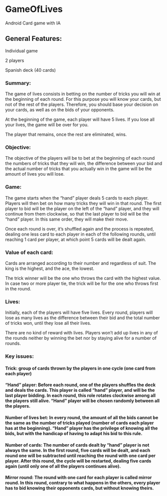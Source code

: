 # GameOfLives
Android Card game with IA
## General Features:

Individual game

2 players

Spanish deck (40 cards)

### Summary: 

The game of lives consists in betting on the number of tricks you will win at the beginning of each round. For this purpose you will know your cards, but not of the rest of the players. Therefore, you should base your decision on your cards, as well as on the bids of your opponents.

At the beginning of the game, each player will have 5 lives. If you lose all your lives, the game will be over for you.

The player that remains, once the rest are eliminated, wins.

### Objective:

The objective of the players will be to bet at the beginning of each round the numbers of tricks that they will win, the difference between your bid and the actual number of tricks that you actually win in the game will be the amount of lives you will lose.

### Game:

The game starts when the “hand” player deals 5 cards to each player. Players will then bet on how many tricks they will win in that round. The first player to bid will be the player on the left of the “hand” player, and they will continue from them clockwise, so that the last player to bid will be the “hand” player. In this same order, they will make their move.

Once each round is over, it’s shuffled again and the process is repeated, dealing one less card to each player in each of the following rounds, until reaching 1 card per player, at which point 5 cards will be dealt again. 

### Value of each card:

Cards are arranged according to their number and regardless of suit. The king is the highest, and the ace, the lowest.

The trick winner will be the one who throws the card with the highest value. In case two or more player tie, the trick will be for the one who throws first in the round.

### Lives:

Initially, each of the players will have five lives. Every round, players will lose as many lives as the difference between their bid and the total number of tricks won, until they lose all their lives.

There are no kind of reward with lives. Players won’t add up lives in any of the rounds neither by winning the bet nor by staying alive for a number of rounds.

### Key issues:
#### Trick: group of cards thrown by the players in one cycle (one card from each player)

#### “Hand” player: Before each round, one of the players shuffles the deck and deals the cards. This player is called “hand” player, and will be the last player bidding. In each round, this role rotates clockwise among all the players still alive. “Hand” player will be chosen randomly between all the players.

#### Number of lives bet: In every round, the amount of all the bids cannot be the same as the number of tricks played (number of cards each player has at the beginning). “Hand” player has the privilege of knowing all the bids, but with the handicap of having to adapt his bid to this rule.

#### Number of cards: The number of cards dealt by “hand” player is not always the same. In the first round, five cards will be dealt, and each round one will be subtracted until reaching the round with one card per player. After this round, the cycle will be restarted, dealing five cards again (until only one of all the players continues alive).

#### Mirror round: The round with one card for each player is called mirror round. In this round, contrary to what happens in the others, every player has to bid knowing their opponents cards, but without knowing theirs.

